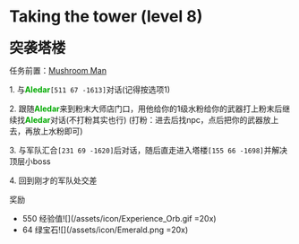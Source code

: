 # Taking the tower (level 8)
<span style="font-size: 25px;">**突袭塔楼**</span>

任务前置：[Mushroom Man](/quests/lvl1-10/level%206%20-%20mushroom%20man.html)

<span class="stage-index">1.</span> 与<font color=00AA00>**Aledar**</font>`[511 67 -1613]`对话(记得按选项1)

<span class="stage-index">2.</span> 跟随<font color=00AA00>**Aledar**</font>来到粉末大师店门口，用他给你的1级水粉给你的武器打上粉末后继续找<font color=00AA00>**Aledar**</font>对话(不打粉其实也行)
(打粉：进去后找npc，点后把你的武器放上去，再放上水粉即可)

<span class="stage-index">3.</span> 与军队汇合`[231 69 -1620]`后对话，随后直走进入塔楼`[155 66 -1698]`并解决顶层小boss

<span class="stage-index">4.</span> 回到刚才的军队处交差

奖励  

+ 550 经验值![](/assets/icon/Experience_Orb.gif =20x) 
+ 64 绿宝石![](/assets/icon/Emerald.png =20x)
